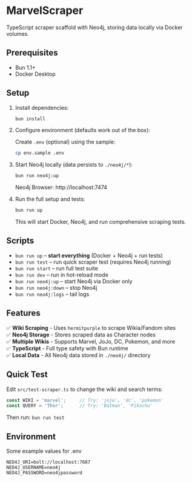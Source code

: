 # MarvelScraper

TypeScript scraper scaffold with Neo4j, storing data locally via Docker volumes.

## Prerequisites

- Bun 1.1+
- Docker Desktop

## Setup

1. Install dependencies:

   ```bash
   bun install
   ```

2. Configure environment (defaults work out of the box):

   Create `.env` (optional) using the sample:

   ```bash
   cp env.sample .env
   ```

3. Start Neo4j locally (data persists to `./neo4j/*`):

   ```bash
   bun run neo4j:up
   ```

   Neo4j Browser: http://localhost:7474

4. Run the full setup and tests:

   ```bash
   bun run up
   ```

   This will start Docker, Neo4j, and run comprehensive scraping tests.

## Scripts

- `bun run up` – **start everything** (Docker + Neo4j + run tests)
- `bun run test` – run quick scraper test (requires Neo4j running)
- `bun run start` – run full test suite
- `bun run dev` – run in hot-reload mode
- `bun run neo4j:up` – start Neo4j via Docker only
- `bun run neo4j:down` – stop Neo4j
- `bun run neo4j:logs` – tail logs

## Features

✅ **Wiki Scraping** - Uses `hermitpurple` to scrape Wikia/Fandom sites  
✅ **Neo4j Storage** - Stores scraped data as Character nodes  
✅ **Multiple Wikis** - Supports Marvel, JoJo, DC, Pokemon, and more  
✅ **TypeScript** - Full type safety with Bun runtime  
✅ **Local Data** - All Neo4j data stored in `./neo4j/` directory  

## Quick Test

Edit `src/test-scraper.ts` to change the wiki and search terms:

```typescript
const WIKI = 'marvel';     // Try: 'jojo', 'dc', 'pokemon'
const QUERY = 'Thor';      // Try: 'Batman', 'Pikachu'
```

Then run: `bun run test`

## Environment

Some example values for .env

```
NEO4J_URI=bolt://localhost:7687
NEO4J_USERNAME=neo4j
NEO4J_PASSWORD=neo4jpassword
```

